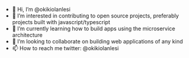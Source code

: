 - 👋 Hi, I’m @okikiolanlesi
- 👀 I’m interested in contributing to open source projects, preferably projects built with javascript/typescript
- 🌱 I’m currently learning how to build apps using the microservice architecture
- 💞️ I’m looking to collaborate on building web applications of any kind
- 📫 How to reach me 
      twitter: @okikiolanlesi

<!---
okikiolanlesi/okikiolanlesi is a ✨ special ✨ repository because its `README.md` (this file) appears on your GitHub profile.
You can click the Preview link to take a look at your changes.
--->
